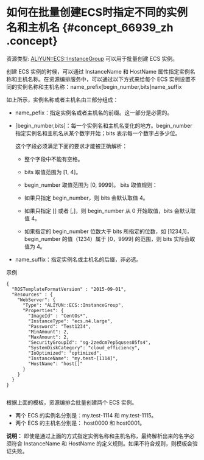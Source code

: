 # 如何在批量创建ECS时指定不同的实例名和主机名 {#concept_66939_zh .concept}

资源类型: [ALIYUN::ECS::InstanceGroup](../../../../intl.zh-CN/资源类型/ECS/ALIYUN::ECS::InstanceGroup.md#) 可以用于批量创建 ECS 实例。

创建 ECS 实例的时候，可以通过 InstanceName 和 HostName 属性指定实例名称和主机名称。在资源编排服务中，可以通过以下方式来给每个 ECS 实例设置不同的实例名称和主机名称：name\_prefix\[begin\_number,bits\]name\_suffix

如上所示，实例名称或者主机名由三部分组成：

-   name\_pefix：指定实例名或者主机名的前缀。这一部分是必需的。
-   \[begin\_number,bits\]：每一个实例名和主机名变化的地方。begin\_number 指定实例名和主机名从某个数字开始；bits 表示每一个数字占多少位。

    这个字段必须满足下面的要求才能被正确解析：

    -   整个字段中不能有空格。
    -   bits 取值范围为 \[1, 4\]。
    -   begin\_number 取值范围为 \[0, 9999\]。
    bits 取值规则：

    -   如果只指定 begin\_number，则 bits 会默认取值 4。
    -   如果只指定 \[\] 或者 \[,\]，则 begin\_number 从 0 开始取值，bits 会默认取值 4。
    -   如果指定的 begin\_number 位数大于 bits 所指定的位数，如 \[1234,1\]，begin\_number 的值（1234）属于 \[0，9999\] 的范围，则 bits 实际会取值为 4。
-   name\_suffix：指定实例名或主机名的后缀，非必选。

示例

``` {#codeblock_89m_m13_snl}
{
  "ROSTemplateFormatVersion" : "2015-09-01",
  "Resources" : {
    "WebServer": {
      "Type": "ALIYUN::ECS::InstanceGroup",
      "Properties": {
        "ImageId" : "CentOs*",
        "InstanceType": "ecs.n4.large",
        "Password": "Test1234",
        "MinAmount": 2,
        "MaxAmount": 2,
        "SecurityGroupId": "sg-2zedcm7ep5quses05fs4",
        "SystemDiskCategory": "cloud_efficiency",
        "IoOptimized": "optimized",
        "InstanceName": "my.test-[1114]",
        "HostName": "host[]"
      }
    }
  }
}
		
```

根据上面的模板，资源编排会批量创建两个 ECS 实例。

-   两个 ECS 的实例名分别是：my.test-1114 和 my.test-1115。
-   两个 ECS 的主机名分别是： host0000 和 host0001。

**说明：** 即使是通过上面的方式指定实例名称和主机名称，最终解析出来的名字必须符合 InstanceName 和 HostName 的定义规则。如果不符合规则，则模板会验证失败。

